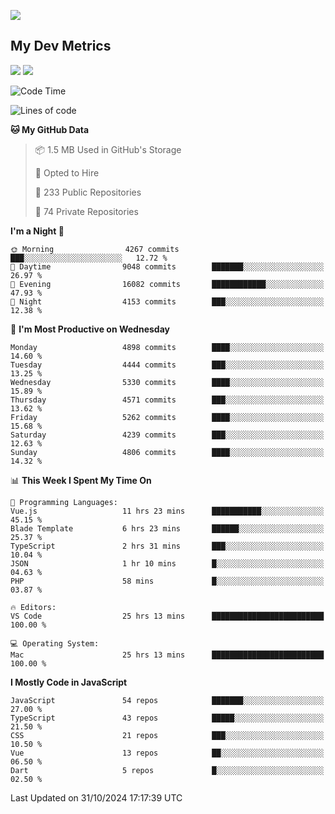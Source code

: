 [<img src="https://img.shields.io/badge/linkedin-%230077B5.svg?&style=for-the-badge&logo=linkedin&logoColor=white" />](https://www.linkedin.com/in/savepong)

<!--
[<img src="https://img.shields.io/badge/pongsiri.pisutakarathada.com-%230077B5.svg?&style=for-the-badge&color=orange" />](https://pongsiri.pisutakarathada.com)
[<img src="https://img.shields.io/badge/apps.saveworld.co-%230077B5.svg?&style=for-the-badge&color=2aa889" />](https://apps.saveworld.co)

[![savepong' github stats](https://github-readme-stats.vercel.app/api?username=savepong&show_icons=true&count_private=true&theme=gotham&hide_border=true&bg_color=00000000&text_color=768390FF)](https://pongsiri.pisutakarathada.com/posts/stats)

[![GitHub Streak](https://github-readme-streak-stats.herokuapp.com?user=savepong&theme=gotham&hide_border=true&background=00000000&dates=768390FF)](https://pongsiri.pisutakarathada.com/posts/stats)

[![Top Langs](https://github-readme-stats.vercel.app/api/top-langs/?username=savepong&layout=compact&langs_count=10&theme=gotham&hide_border=true&bg_color=00000000&text_color=768390FF)](https://pongsiri.pisutakarathada.com/posts/stats)

<!-- [![savepong's wakatime stats](https://github-readme-stats.vercel.app/api/wakatime?username=@savepong&layout=default&theme=gotham&hide_border=true&bg_color=00000000&text_color=768390FF)](https://pongsiri.pisutakarathada.com/posts/stats) -->

## My Dev Metrics

[![](https://komarev.com/ghpvc/?username=savepong&color=blue&label=Profile%20Views)](https://github.com/savepong)
[![](https://img.shields.io/github/followers/savepong?label=GitHub%20Followers)](https://github.com/savepong)

<!--START_SECTION:waka-->
![Code Time](http://img.shields.io/badge/Code%20Time-1%2C602%20hrs%2021%20mins-blue)

![Lines of code](https://img.shields.io/badge/From%20Hello%20World%20I%27ve%20Written-65.6%20million%20lines%20of%20code-blue)

**🐱 My GitHub Data** 

> 📦 1.5 MB Used in GitHub's Storage 
 > 
> 💼 Opted to Hire
 > 
> 📜 233 Public Repositories 
 > 
> 🔑 74 Private Repositories 
 > 
**I'm a Night 🦉** 

```text
🌞 Morning                4267 commits        ███░░░░░░░░░░░░░░░░░░░░░░   12.72 % 
🌆 Daytime                9048 commits        ███████░░░░░░░░░░░░░░░░░░   26.97 % 
🌃 Evening                16082 commits       ████████████░░░░░░░░░░░░░   47.93 % 
🌙 Night                  4153 commits        ███░░░░░░░░░░░░░░░░░░░░░░   12.38 % 
```
📅 **I'm Most Productive on Wednesday** 

```text
Monday                   4898 commits        ████░░░░░░░░░░░░░░░░░░░░░   14.60 % 
Tuesday                  4444 commits        ███░░░░░░░░░░░░░░░░░░░░░░   13.25 % 
Wednesday                5330 commits        ████░░░░░░░░░░░░░░░░░░░░░   15.89 % 
Thursday                 4571 commits        ███░░░░░░░░░░░░░░░░░░░░░░   13.62 % 
Friday                   5262 commits        ████░░░░░░░░░░░░░░░░░░░░░   15.68 % 
Saturday                 4239 commits        ███░░░░░░░░░░░░░░░░░░░░░░   12.63 % 
Sunday                   4806 commits        ████░░░░░░░░░░░░░░░░░░░░░   14.32 % 
```


📊 **This Week I Spent My Time On** 

```text
💬 Programming Languages: 
Vue.js                   11 hrs 23 mins      ███████████░░░░░░░░░░░░░░   45.15 % 
Blade Template           6 hrs 23 mins       ██████░░░░░░░░░░░░░░░░░░░   25.37 % 
TypeScript               2 hrs 31 mins       ███░░░░░░░░░░░░░░░░░░░░░░   10.04 % 
JSON                     1 hr 10 mins        █░░░░░░░░░░░░░░░░░░░░░░░░   04.63 % 
PHP                      58 mins             █░░░░░░░░░░░░░░░░░░░░░░░░   03.87 % 

🔥 Editors: 
VS Code                  25 hrs 13 mins      █████████████████████████   100.00 % 

💻 Operating System: 
Mac                      25 hrs 13 mins      █████████████████████████   100.00 % 
```

**I Mostly Code in JavaScript** 

```text
JavaScript               54 repos            ███████░░░░░░░░░░░░░░░░░░   27.00 % 
TypeScript               43 repos            █████░░░░░░░░░░░░░░░░░░░░   21.50 % 
CSS                      21 repos            ███░░░░░░░░░░░░░░░░░░░░░░   10.50 % 
Vue                      13 repos            ██░░░░░░░░░░░░░░░░░░░░░░░   06.50 % 
Dart                     5 repos             █░░░░░░░░░░░░░░░░░░░░░░░░   02.50 % 
```




 Last Updated on 31/10/2024 17:17:39 UTC
<!--END_SECTION:waka-->

<!--
**savepong/savepong** is a ✨ _special_ ✨ repository because its `README.md` (this file) appears on your GitHub profile.

Here are some ideas to get you started:

- 🔭 I’m currently working on WebComponents and TypeScript.
- 🌱 I’m currently learning ...
- 👯 I’m looking to collaborate on ...
- 🤔 I’m looking for help with ...
- 💬 Ask me about ...
- 📫 How to reach me: ...
- 😄 Pronouns: ...
- ⚡ Fun fact: ...
-->
